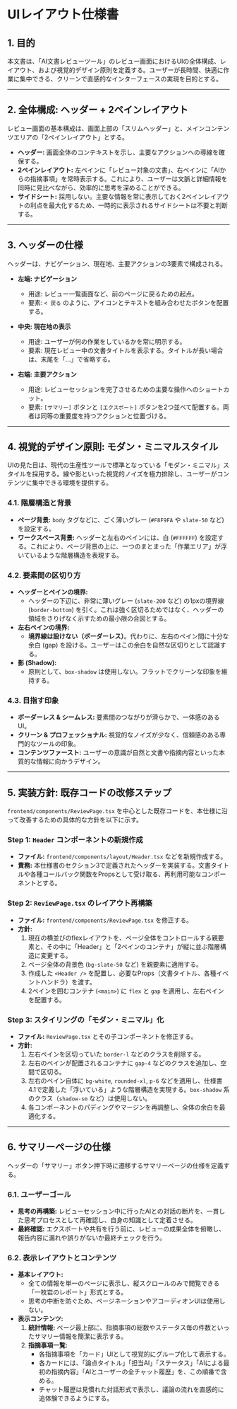 # UIレイアウト仕様書

## 1. 目的
本文書は、「AI文書レビューツール」のレビュー画面におけるUIの全体構成、レイアウト、および視覚的デザイン原則を定義する。ユーザーが長時間、快適に作業に集中できる、クリーンで直感的なインターフェースの実現を目的とする。

---

## 2. 全体構成: ヘッダー + 2ペインレイアウト

レビュー画面の基本構成は、画面上部の「スリムヘッダー」と、メインコンテンツエリアの「2ペインレイアウト」とする。

- **ヘッダー:** 画面全体のコンテキストを示し、主要なアクションへの導線を確保する。
- **2ペインレイアウト:** 左ペインに「レビュー対象の文書」、右ペインに「AIからの指摘事項」を常時表示する。これにより、ユーザーは文脈と詳細情報を同時に見比べながら、効率的に思考を深めることができる。
- **サイドシート:** 採用しない。主要な情報を常に表示しておく2ペインレイアウトの利点を最大化するため、一時的に表示されるサイドシートは不要と判断する。

---

## 3. ヘッダーの仕様

ヘッダーは、ナビゲーション、現在地、主要アクションの3要素で構成される。

- **左端: ナビゲーション**
  - 用途: レビュー一覧画面など、前のページに戻るための起点。
  - 要素: `< 戻る` のように、アイコンとテキストを組み合わせたボタンを配置する。

- **中央: 現在地の表示**
  - 用途: ユーザーが何の作業をしているかを常に明示する。
  - 要素: 現在レビュー中の文書タイトルを表示する。タイトルが長い場合は、末尾を「...」で省略する。

- **右端: 主要アクション**
  - 用途: レビューセッションを完了させるための主要な操作へのショートカット。
  - 要素: `[サマリー]` ボタンと `[エクスポート]` ボタンを2つ並べて配置する。両者は同等の重要度を持つアクションと位置づける。

---

## 4. 視覚的デザイン原則: モダン・ミニマルスタイル

UIの見た目は、現代の生産性ツールで標準となっている「モダン・ミニマル」スタイルを採用する。線や影といった視覚的ノイズを極力排除し、ユーザーがコンテンツに集中できる環境を提供する。

### 4.1. 階層構造と背景
- **ページ背景:** `body` タグなどに、ごく薄いグレー (`#F8F9FA` や `slate-50` など) を設定する。
- **ワークスペース背景:** ヘッダーと左右のペインには、白 (`#FFFFFF`) を設定する。これにより、ページ背景の上に、一つのまとまった「作業エリア」が浮いているような階層構造を表現する。

### 4.2. 要素間の区切り方
- **ヘッダーとペインの境界:**
  - ヘッダーの下辺に、非常に薄いグレー (`slate-200` など) の1pxの境界線 (`border-bottom`) を引く。これは強く区切るためではなく、ヘッダーの領域をさりげなく示すための最小限の合図とする。
- **左右ペインの境界:**
  - **境界線は設けない（ボーダーレス）**。代わりに、左右のペイン間に十分な余白 (gap) を設ける。ユーザーはこの余白を自然な区切りとして認識する。
- **影 (Shadow):**
  - 原則として、`box-shadow` は使用しない。フラットでクリーンな印象を維持する。

### 4.3. 目指す印象
- **ボーダーレス & シームレス:** 要素間のつながりが滑らかで、一体感のあるUI。
- **クリーン & プロフェッショナル:** 視覚的なノイズが少なく、信頼感のある専門的なツールの印象。
- **コンテンツファースト:** ユーザーの意識が自然と文書や指摘内容といった本質的な情報に向かうデザイン。

---

## 5. 実装方針: 既存コードの改修ステップ

`frontend/components/ReviewPage.tsx` を中心とした既存コードを、本仕様に沿って改善するための具体的な方針を以下に示す。

### Step 1: `Header` コンポーネントの新規作成
- **ファイル:** `frontend/components/layout/Header.tsx` などを新規作成する。
- **責務:** 本仕様書のセクション3で定義されたヘッダーを実装する。文書タイトルや各種コールバック関数をPropsとして受け取る、再利用可能なコンポーネントとする。

### Step 2: `ReviewPage.tsx` のレイアウト再構築
- **ファイル:** `frontend/components/ReviewPage.tsx` を修正する。
- **方針:**
  1. 現在の横並びのflexレイアウトを、ページ全体をコントロールする親要素と、その中に「Header」と「2ペインのコンテナ」が縦に並ぶ階層構造に変更する。
  2. ページ全体の背景色 (`bg-slate-50` など) を親要素に適用する。
  3. 作成した `<Header />` を配置し、必要なProps（文書タイトル、各種イベントハンドラ）を渡す。
  4. 2ペインを囲むコンテナ (`<main>`) に `flex` と `gap` を適用し、左右ペインを配置する。

### Step 3: スタイリングの「モダン・ミニマル」化
- **ファイル:** `ReviewPage.tsx` とその子コンポーネントを修正する。
- **方針:**
  1. 左右ペインを区切っていた `border-l` などのクラスを削除する。
  2. 左右のペインが配置されるコンテナに `gap-4` などのクラスを追加し、空間で区切る。
  3. 左右のペイン自体に `bg-white`, `rounded-xl`, `p-6` などを適用し、仕様書4.1で定義した「浮いている」ような階層構造を実現する。`box-shadow` 系のクラス（`shadow-sm` など）は使用しない。
  4. 各コンポーネントのパディングやマージンを再調整し、全体の余白を最適化する。

---

## 6. サマリーページの仕様

ヘッダーの「サマリー」ボタン押下時に遷移するサマリーページの仕様を定義する。

### 6.1. ユーザーゴール
- **思考の再構築:** レビューセッション中に行ったAIとの対話の断片を、一貫した思考プロセスとして再確認し、自身の知識として定着させる。
- **最終確認:** エクスポートや共有を行う前に、レビューの成果全体を俯瞰し、報告内容に漏れや誤りがないか最終チェックを行う。

### 6.2. 表示レイアウトとコンテンツ
- **基本レイアウト:**
  - 全ての情報を単一のページに表示し、縦スクロールのみで閲覧できる「一枚岩のレポート」形式とする。
  - 思考の中断を防ぐため、ページネーションやアコーディオンUIは使用しない。
- **表示コンテンツ:**
  1.  **統計情報:** ページ最上部に、指摘事項の総数やステータス毎の件数といったサマリー情報を簡潔に表示する。
  2.  **指摘事項一覧:**
      - 各指摘事項を「カード」UIとして視覚的にグループ化して表示する。
      - 各カードには、「論点タイトル」「担当AI」「ステータス」「AIによる最初の指摘内容」「AIとユーザーの全チャット履歴」を、この順番で含める。
      - チャット履歴は見慣れた対話形式で表示し、議論の流れを直感的に追体験できるようにする。
